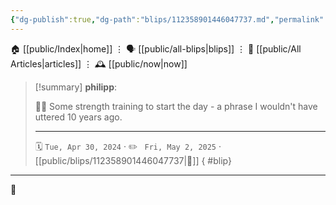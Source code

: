 ```yaml
---
{"dg-publish":true,"dg-path":"blips/112358901446047737.md","permalink":"/blips/112358901446047737/","title":"philipp on mastodon @ 2024-04-30"}
---
```



<div class="transclusion internal-embed is-loaded"><div class="markdown-embed">




🏠 [[public/Index\|home]]  ⋮ 🗣️ [[public/all-blips\|blips]] ⋮  📝 [[public/All Articles\|articles]]  ⋮ 🕰️ [[public/now\|now]]


</div></div>


> [!summary] **philipp**:
>
> 🏋️‍♂️ Some strength training to start the day - a phrase I wouldn't have uttered 10 years ago.
> - - -
>
> 🗓️ <code>Tue, Apr 30, 2024</code>  · ✏️ <code> Fri, May 2, 2025</code>  · [[public/blips/112358901446047737\|🔗]]
{ #blip}


- - -

 👾
